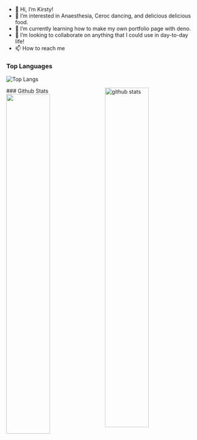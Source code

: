 - 👋 Hi, I’m Kirsty!
- 👀 I’m interested in Anaesthesia, Ceroc dancing, and delicious delicious food. 
- 🌱 I’m currently learning how to make my own portfolio page with deno.
- 💞️ I’m looking to collaborate on anything that I could use in day-to-day life!
- 📫 How to reach me

### Top Languages
 ![Top Langs](https://github-readme-stats.vercel.app/api/top-langs/?username=Kirsty-Ammundsen&layout=compact&theme=dark)

<img src="https://github-readme-stats.vercel.app/api?username=Kirsty-Ammundsen&show_icons=true&theme=gotham" alt="github stats" width="48%" align="right"/>
### Github Stats
<img src="https://github-readme-streak-stats.herokuapp.com/?user=Kirsty-Ammundsen&theme=dark" width="48%" >






<!---
Kirsty-Ammundsen/Kirsty-Ammundsen is a ✨ special ✨ repository because its `README.md` (this file) appears on your GitHub profile.
You can click the Preview link to take a look at your changes.
--->
